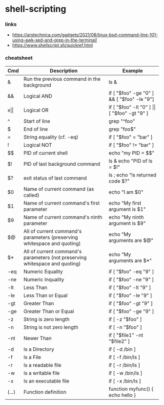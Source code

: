 # shell-scripting

### links

- https://arstechnica.com/gadgets/2021/08/linux-bsd-command-line-101-using-awk-sed-and-grep-in-the-terminal/
- https://www.shellscript.sh/quickref.html

### cheatsheet

| Cmd   | Description                                                                 | Example                                       |
| ----- | --------------------------------------------------------------------------- | --------------------------------------------- |
| &     | Run the previous command in the background                                  | ls &                                          |
| &&    | Logical AND                                                                 | if [ "$foo" -ge "0" ] && [ "$foo" -le "9"]    |
| x\|\| | Logical OR                                                                  | if [ "$foo" -lt "0" ] \|\| [ "$foo" -gt "9" ] |
| ^     | Start of line                                                               | grep "^foo"                                   |
| $     | End of line                                                                 | grep "foo$"                                   |
| =     | String equality (cf. -eq)                                                   | if [ "$foo" = "bar" ]                         |
| !     | Logical NOT                                                                 | if [ "$foo" != "bar" ]                        |
| $$    | PID of current shell                                                        | echo "my PID = $$"                            |
| $!    | PID of last background command                                              | ls & echo "PID of ls = $!"                    |
| $?    | exit status of last command                                                 | ls ; echo "ls returned code $?"               |
| $0    | Name of current command (as called)                                         | echo "I am $0"                                |
| $1    | Name of current command's first parameter                                   | echo "My first argument is $1"                |
| $9    | Name of current command's ninth parameter                                   | echo "My ninth argument is $9"                |
| $@    | All of current command's parameters (preserving whitespace and quoting)     | echo "My arguments are $@"                    |
| $*    | All of current command's parameters (not preserving whitespace and quoting) | echo "My arguments are $*"                    |
| -eq   | Numeric Equality                                                            | if [ "$foo" -eq "9" ]                         |
| -ne   | Numeric Inquality                                                           | if [ "$foo" -ne "9" ]                         |
| -lt   | Less Than                                                                   | if [ "$foo" -lt "9" ]                         |
| -le   | Less Than or Equal                                                          | if [ "$foo" -le "9" ]                         |
| -gt   | Greater Than                                                                | if [ "$foo" -gt "9" ]                         |
| -ge   | Greater Than or Equal                                                       | if [ "$foo" -ge "9" ]                         |
| -z    | String is zero length                                                       | if [ -z "$foo" ]                              |
| -n    | String is not zero length                                                   | if [ -n "$foo" ]                              |
| -nt   | Newer Than                                                                  | if [ "$file1" -nt "$file2" ]                  |
| -d    | Is a Directory                                                              | if [ -d /bin ]                                |
| -f    | Is a File                                                                   | if [ -f /bin/ls ]                             |
| -r    | Is a readable file                                                          | if [ -r /bin/ls ]                             |
| -w    | Is a writable file                                                          | if [ -w /bin/ls ]                             |
| -x    | Is an executable file                                                       | if [ -x /bin/ls ]                             |
| (...) | Function definition                                                         | function myfunc() { echo hello }              |

